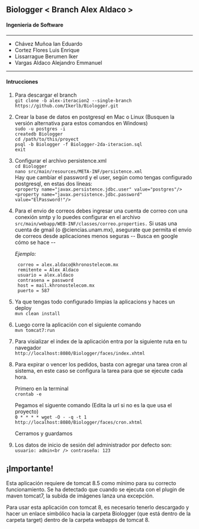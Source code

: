 ## Biologger < Branch Alex Aldaco >

#### Ingenieria de Software


------------

- Chávez Muñoa Ian Eduardo
- Cortez Flores Luis Enrique
- Lissarrague Berumen Iker
- Vargas Aldaco Alejandro Emmanuel


------------

#### Intrucciones


1. Para descargar el branch <br />
`git clone -b alex-iteracion2 --single-branch https://github.com/Ikerlb/Biologger.git`

2. Crear la base de datos en postgresql en Mac o Linux (Busquen la versión alternativa para estos comandos en Windows)<br />
`sudo -u postgres -i`<br />
`createdb Biologger`<br />
`cd /path/to/this/proyect`<br />
`psql -b Biologger -f Biologger-2da-iteracion.sql`<br />
`exit`


3. Configurar el archivo persistence.xml<br />
`cd Biologger`<br />
`nano src/main/resources/META-INF/persistence.xml`<br />
Hay que cambiar el password y el user, según como tengas configurado postgresql, en estas dos líneas:<br />
`<property name="javax.persistence.jdbc.user" value="postgres"/>`<br />
`<property name="javax.persistence.jdbc.password" value="ElPassword!"/>`

4. Para el envio de correos debes ingresar una cuenta de correo con una conexión smtp y lo puedes configurar en el archivo `src/main/webapp/WEB-INF/classes/correo.properties.`
Si usas una cuenta de gmail (o @ciencias.unam.mx), asegurate que permita el envio de correos desde aplicaciones menos seguras -- Busca en google cómo se hace --

	*Ejemplo:*

    	correo = alex.aldaco@khronostelecom.mx
    	remitente = Alex Aldaco
    	usuario = alex.aldaco
    	contrasena = password
    	host = mail.khronostelecom.mx
    	puerto = 587

5. Ya que tengas todo configurado limpias la aplicacions y haces un deploy<br />
`mvn clean install`

6. Luego corre la aplicación con el siguiente comando<br />
`mvn tomcat7:run`

7. Para visializar el index de la aplicación entra por la siguiente ruta en tu navegador<br />
`http://localhost:8080/Biologger/faces/index.xhtml`

8. Para expirar o vencer los pedidos, basta con agregar una tarea cron al sistema, en este caso se configura la tarea para que se ejecute cada hora.

	Primero en la terminal<br />
	`crontab -e`

	Pegamos el siguente comando (Edita la url si no es la que usa el proyecto)<br />
	`0 * * * * wget -O - -q -t 1 http://localhost:8080/Biologger/faces/cron.xhtml`

	Cerramos y guardamos

9. Los datos de inicio de sesión del administrador por defecto son:<br />
	`usuario: admin<br />
	contraseña: 123`

## ¡Importante!

Esta aplicación requiere de tomcat 8.5 como mínimo para su correcto funcionamiento. Se ha detectado que cuando se ejecuta con el plugin de maven tomcat7, la subida de imágenes lanza una excepción.

Para usar esta aplicación con tomcat 8, es necesario tenerlo descargado y hacer un enlace simbólico hacia la carpeta Biologger (que está dentro de la carpeta target) dentro de la carpeta webapps de tomcat 8.
